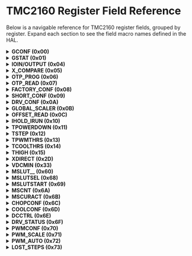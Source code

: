 <!-- markdownlint-disable MD033 -->
<!-- markdownlint-disable MD049 -->
# TMC2160 Register Field Reference

Below is a navigable reference for TMC2160 register fields, grouped by register. Expand each section to see the field macro names defined in the HAL.  

<details>
<summary><b>GCONF (0x00)</b></summary>
R/W: Read/Write | Bits: 32

- *TMC2160_RECALIBRATE_FIELD*:  
  1 = Zero crossing recalibration during driver disable (via ENN or via TOFF setting)  
  
- *TMC2160_FASTSTANDSTILL_FIELD*:  
  Timeout for step execution until standstill detection.  
  1 = Short time: 2^18 clocks  
  0 = Normal time: 2^20 clocks
  
- *TMC2160_EN_PWM_MODE_FIELD*:  
  1 = stealthChop voltage PWM mode enabled (depending on velocity thresholds).  
  Switch from off to on state while in stand-still and at IHOLD = nominal IRUN current, only.  
  
- *TMC2160_MULTISTEP_FILT_FIELD*:  
  1 = Enable step input filtering for stealthChop optimization with external step source (default = 1)
  
- *TMC2160_SHAFT_FIELD*:  
  1 = Inverse motor direction
  
- *TMC2160_DIAG0_ERROR__ONLY_WITH_SD_MODE_1__FIELD*:  
  1 = Enable DIAG0 active on driver errors: Over temperature (ot), short to GND (s2g), undervoltage chargepump (uv_cp).  
  DIAG0 always shows the reset-status, i.e. is active low during reset condition.  
  
- *TMC2160_DIAG0_OTPW__ONLY_WITH_SD_MODE_1__FIELD*:  
  1 = Enable DIAG0 active on driver over temperature prewarning (otpw)
  
- *TMC2160_DIAG0_STALL_FIELD*:  
  1 = Enable DIAG0 active on motor stall (set TCOOLTHRS before using this feature)
  
- *TMC2160_DIAG1_STALL_FIELD*:  
  1 = Enable DIAG1 active on motor stall (set TCOOLTHRS before using this feature)
  
- *TMC2160_DIAG1_INDEX_FIELD*:  
  1 = Enable DIAG1 active on index position (microstep look up table position 0)
  
- *TMC2160_DIAG1_ONSTATE_FIELD*:  
  1 = Enable DIAG1 active when chopper is on (for the coil which is in the second half of the fullstep)
  
- *TMC2160_DIAG1_STEPS_SKIPPED_FIELD*:  
  1 = Enable output toggle when steps are skipped in dcStep mode (increment of LOST_STEPS).  
  Do not enable in conjunction with other DIAG1 options.  
  
- *TMC2160_DIAG0_INT_PUSHPULL_FIELD*:  
  0 = DIAG0 is open collector output (active low)  
  1 = Enable DIAG0 push pull output (active high)  
  
- *TMC2160_DIAG1_POSCOMP_PUSHPULL_FIELD*:  
  0 = DIAG1 is open collector output (active low)  
  1 = Enable DIAG1 push pull output (active high)  
  
- *TMC2160_SMALL_HYSTERESIS_FIELD*:  
  Modifies TSTEP threshold hysteresis from 1/16 to 1/32 for finer velocity thresholding.  
  Use for applications requiring reduced jitter sensitivity.  
  
- *TMC2160_STOP_ENABLE_FIELD*:  
  Enables stop-on-stall function when using internal motion controller.  
  1 = Stop motor on stall event, 0 = Ignore stall event for stopping.  
  
- *TMC2160_DIRECT_MODE_FIELD*:  
  Enables direct coil current mode.  
  1 = Bypass sequencer, use XDIRECT register for coil currents.  
  0 = Normal sequencer operation.  
  
- *TMC2160_TEST_MODE_FIELD*:  
  Reserved for factory test mode.  
  Should remain 0 during normal operation.  
 <!-- Add more field descriptions as you provide them -->
</details>

<details>
<summary><b>GSTAT (0x01)</b></summary>
R/W: Read/Write | Bits: 3

- *TMC2160_RESET_FIELD*:  
  1 = Indicates that the IC has been reset. All registers have been cleared to reset values.  
  
- *TMC2160_DRV_ERR_FIELD*:  
  1 = Indicates that the driver has been shut down due to overtemperature or short circuit detection.  
  Read DRV_STATUS for details.  
  The flag can only be cleared when the temperature is below the limit again.  
  
- *TMC2160_UV_CP_FIELD*:  
  1 = Indicates an undervoltage on the charge pump.  
  The driver is disabled during undervoltage.  
  This flag is latched for information.  

<blockquote>
<b>Note:</b> Re-write with '1' bit to clear respective flags.  
 </blockquote>
</details>

<details>
<summary><b>IOIN/OUTPUT (0x04)</b></summary>
R/W: Read | Bits: 8 (0–7) + 8 (24–31)

- *TMC2160_STEP_FIELD*:  
  STEP input pin
  
- *TMC2160_DIR_FIELD*:  
  DIR input pin
  
- *TMC2160_DCEN_CFG4_FIELD*:  
  DCEN_CFG4 input pin
  
- *TMC2160_DCIN_CFG5_FIELD*:  
  DCIN_CFG5 input pin
  
- *TMC2160_DRV_ENN_FIELD*:  
  DRV_ENN input pin
  
- *TMC2160_DCO_CFG6_FIELD*:  
  DCO_CFG6 input pin
  
- *TMC2160_VERSION_FIELD*:  
  VERSION: 0x30 = first version of the IC
  
- *TMC2160_OUTPUT_PIN_POLARITY_FIELD*:  
  Identical numbers mean full digital compatibility.  

</details>

<details>
<summary><b>X_COMPARE (0x05)</b></summary>
R/W: Write | Bits: 20

- TMC2160_X_COMPARE_FIELD

</details>

<details>
<summary><b>OTP_PROG (0x06)</b></summary>
R/W: Write | Bits: 8

- TMC2160_OTPBIT_FIELD
- TMC2160_OTPBYTE_FIELD
- TMC2160_OTPMAGIC_FIELD

</details>

<details>
<summary><b>OTP_READ (0x07)</b></summary>
R/W: Read | Bits: 8

- TMC2160_OTP_TBL_FIELD
- TMC2160_OTP_BBM_FIELD
- TMC2160_OTP_S2_LEVEL_FIELD
- TMC2160_OTP_FCLKTRIM_FIELD

</details>

<details>
<summary><b>FACTORY_CONF (0x08)</b></summary>
R/W: Write | Bits: 5

- TMC2160_FCLKTRIM_FIELD

</details>

<details>
<summary><b>SHORT_CONF (0x09)</b></summary>
R/W: Write | Bits: 19

- TMC2160_S2VS_LEVEL_FIELD
- TMC2160_S2GND_LEVEL_FIELD
- TMC2160_SHORTFILTER_FIELD
- TMC2160_SHORTDELAY_FIELD

</details>

<details>
<summary><b>DRV_CONF (0x0A)</b></summary>
R/W: Write | Bits: 22

- *TMC2160_BBMTIME_FIELD*:  
  BBMTIME: Break-Before make delay  
  0=shortest (100ns) ... 16 (200ns) ... 24=longest (375ns)  
  >24 not recommended, use BBMCLKS instead  

  _Hint:_ Choose the lowest setting safely covering the switching event in order to avoid bridge cross-conduction.  
  Add roughly 30% of reserve.  
  _(Reset Default = 0)_
  
- *TMC2160_BBMCLKS_FIELD*:  
  BBMCLKS: Digital BBM time in clock cycles (typ. 83ns).  
  0..15: The longer setting rules (BBMTIME vs. BBMCLKS).  
  _(Reset Default: OTP 4 or 2)_
  
- *TMC2160_OTSELECT_FIELD*:  
  OTSELECT: Selection of over temperature level for bridge disable, switch on after cool down to 120°C / OTPW level.  
  00: 150°C  
  01: 143°C  
  10: 136°C (not recommended when VSA > 24V)  
  11: 120°C (not recommended, no hysteresis)  
  _Hint:_ Adapt overtemperature threshold as required to protect the MOSFETs or other components on the PCB.  
  _(Reset Default = %00)_
  
- *TMC2160_DRVSTRENGTH_FIELD*:  
  DRVSTRENGTH: Selection of gate driver current.  
  Adapts the gate driver current to the gate charge of the external MOSFETs.  
  00: weak  
  01: weak+TC (medium above OTPW level)  
  10: medium
  11: strong  
  _Hint:_ Choose the lowest setting giving slopes <100ns.  
  _(Reset Default = %10)_
  
- *TMC2160_FILT_ISENSE_FIELD*:  
  FILT_ISENSE: Filter time constant of sense amplifier to suppress ringing and coupling from second coil operation  
  00: low – 100ns  
  01: – 200ns  
  10: – 300ns  
  11: high – 400ns  
  _Hint:_ Increase setting if motor chopper noise occurs due to cross-coupling of both coils.  
  _(Reset Default = %00)_

</details>

<details>
<summary><b>GLOBAL_SCALER (0x0B)</b></summary>
R/W: Write | Bits: 8

- *TMC2160_GLOBAL_SCALER_FIELD*:  
  Global scaling of Motor current.  
  This value is multiplied to the current scaling in order to adapt a drive to a certain motor type.  
  This value should be chosen before tuning other settings, because it also influences chopper hysteresis.  
  0: Full Scale (or write 256)  
  1 ... 31: Not allowed for operation  
  32 ... 255: 32/256 ... 255/256 of maximum current.  
  _Hint:_ Values >128 recommended for best results.  
  _(Reset Default = 0)_

</details>

<details>
<summary><b>OFFSET_READ (0x0C)</b></summary>
R/W: Read | Bits: 16

- *TMC2160_OFFSET_READ_A_FIELD*:  
  Offset calibration result phase A (signed)
  
- *TMC2160_OFFSET_READ_B_FIELD*:  
  Offset calibration result phase B (signed)

</details>

<details>
<summary><b>IHOLD_IRUN (0x10)</b></summary>
R/W: Write | Bits: 5 (IHOLD) + 5 (IRUN) + 4 (IHOLDDELAY)

- *TMC2160_IHOLD_FIELD*:  
  Standstill current (0=1/32...31=32/32).  
  In combination with stealthChop mode, setting IHOLD=0 allows to choose freewheeling or coil short circuit for motor stand still.  
  
- *TMC2160_IRUN_FIELD*:  
  Motor run current (0=1/32...31=32/32).  
  _Hint:_ Choose sense resistors in a way, that normal IRUN is 16 to 31 for best microstep performance.  
  
- *TMC2160_IHOLDDELAY_FIELD*:  
  Controls the number of clock cycles for motor power down after a motion as soon as standstill is detected (sts=1) and TPOWERDOWN has expired.  
  The smooth transition avoids a motor jerk upon power down.  
  0: instant power down  
  1..15: Delay per current reduction step in multiple of 2^18 clocks

</details>

<details>
<summary><b>TPOWERDOWN (0x11)</b></summary>
R/W: Write | Bits: 8

- *TMC2160_TPOWERDOWN_FIELD*:  
  Sets the delay time after stand still (sts) of the motor to motor current power down.  
  Time range is about 0 to 4 seconds.  
  *Attention:* A minimum setting of 2 is required to allow automatic tuning of stealthChop PWM_OFFS_AUTO.  
  _(Reset Default = 10)_  
  0...((2^8)-1) * 2^18 t_CLK

</details>

<details>
<summary><b>TSTEP (0x12)</b></summary>
R/W: Write | Bits: 20

- *TMC2160_TSTEP_FIELD*:  
  Actual measured time between two 1/256 microsteps derived from the step input frequency in units of 1/fCLK.  
  Measured value is (2^20)-1 in case of overflow or stand still.  
  All TSTEP related thresholds use a hysteresis of 1/16 of the compare value to compensate for jitter in the clock or the step frequency.  
  The flag _small_hysteresis_ modifies the hysteresis to a smaller value of 1/32.  
  (Txxx*15/16)-1 or (Txxx*31/32)-1 is used as a second compare value for each comparison value.  
  This means, that the lower switching velocity equals the calculated setting, but the upper switching velocity is higher as defined by the hysteresis setting.  
  In dcStep mode TSTEP will not show the mean velocity of the motor, but the velocities for each microstep, which may not be stable and thus does not represent the real motor velocity in case it runs slower than the target velocity.  

</details>

<details>
<summary><b>TPWMTHRS (0x13)</b></summary>
R/W: Write | Bits: 20

- *TMC2160_TPWMTHRS_FIELD*:  
  This is the upper velocity for stealthChop voltage PWM mode.  
  TSTEP ≥ TPWMTHRS  
  - stealthChop PWM mode is enabled, if configured  
  - dcStep is disabled

</details>

<details>
<summary><b>TCOOLTHRS (0x14)</b></summary>
R/W: Write | Bits: 20

- *TMC2160_TCOOLTHRS_FIELD*:  
  This is the lower threshold velocity for switching on smart energy coolStep and stallGuard feature (unsigned).  
  Set this parameter to disable coolStep at low speeds, where it cannot work reliably.  
  The stop on stall function (enable with sg_stop when using internal motion controller) and the stall output signal become enabled when exceeding this velocity.  
  In non-dcStep mode, it becomes disabled again once the velocity falls below this threshold.  
  TCOOLTHRS ≥ TSTEP ≥ THIGH:  
  - coolStep is enabled, if configured  
  - stealthChop voltage PWM mode is disabled  
  TCOOLTHRS ≥ TSTEP  
  - Stop on stall is enabled, if configured  
  - Stall output signal (DIAG0/1) is enabled, if configured

</details>

<details>
<summary><b>THIGH (0x15)</b></summary>
R/W: Write | Bits: 20

- *TMC2160_THIGH_FIELD*:  
  This velocity setting allows velocity dependent switching into a different chopper mode and fullstepping to maximize torque (unsigned).  
  The stall detection feature becomes switched off for 2-3 electrical periods whenever passing THIGH threshold to compensate for the effect of switching modes.  
  TSTEP ≤ THIGH:  
  - coolStep is disabled (motor runs with normal current scale)  
  - stealthChop voltage PWM mode is disabled  
  - If vhighchm is set, the chopper switches to chm=1 with TFD=0 (constant off time with slow decay, only).  
  - If vhighfs is set, the motor operates in fullstep mode and the stall detection becomes switched over to dcStep stall detection.  

</details>

<details>
<summary><b>XDIRECT (0x2D)</b></summary>
R/W: Read/Write | Bits: 9 (coil A current) + 9 (coil B current)

- *TMC2160_XDIRECT_FIELD*:  
  This register is used in direct coil current mode, only (direct_mode = 1).  
  It bypasses the internal sequencer. Specifies signed coil A current (bits 8..0) and coil B current (bits 24..16).  
  In this mode, the current is scaled by IHOLD setting.  
  Velocity based current regulation of stealthChop is not available in this mode.  
  The automatic stealthChop current regulation will work only for low stepper motor velocities.  
  2x -255...+255

</details>

<details>
<summary><b>VDCMIN (0x33)</b></summary>
R/W: Write | Bits: 23 (bits 0–22; only bits 22–8 used for value/comparison)

- *TMC2160_VDCMIN_FIELD*:  
  Automatic commutation dcStep minimum velocity. Enable dcStep by DCEN pin.  
  In this mode, the actual position is determined by the sensorless motor commutation and becomes fed back to the external motion controller.  
  In case the motor becomes heavily loaded, VDCMIN is used as the minimum step velocity.  
  _Hint:_ Also set DCCTRL parameters in order to operate dcStep.  
  (Only bits 22...8 are used for value and for comparison)

</details>

<details>
<summary><b>MSLUT__ (0x60)</b></summary>
R/W: Write | Bits: 32
<ul>
<!-- Add field macros and descriptions here -->
</ul>
</details>

<details>
<summary><b>MSLUTSEL (0x68)</b></summary>
R/W: Write | Bits: 32
<ul>
<!-- Add field macros and descriptions here -->
</ul>
</details>

<details>
<summary><b>MSLUTSTART (0x69)</b></summary>
R/W: Write | Bits: 8 + 8
<ul>
<!-- Add field macros and descriptions here -->
</ul>
</details>

<details>
<summary><b>MSCNT (0x6A)</b></summary>
R/W: Read | Bits: 10
<ul>
<!-- Add field macros and descriptions here -->
</ul>
</details>

<details>
<summary><b>MSCURACT (0x6B)</b></summary>
R/W: Read | Bits: 9 + 9
<ul>
<!-- Add field macros and descriptions here -->
</ul>
</details>

<details>
<summary><b>CHOPCONF (0x6C)</b></summary>
R/W: Read/Write | Bits: 32

- *TMC2160_DISS2VS_FIELD*:  
  Short to supply protection disable.  
  0: Short to VS protection is on, 1: Short to VS protection is disabled.  

- *TMC2160_DISS2G_FIELD*:  
  Short to GND protection disable.  
  0: Short to GND protection is on, 1: Short to GND protection is disabled.  

- *TMC2160_DEDGE_FIELD*:  
  Enable double edge step pulses.  
  1: Enable step impulse at each step edge to reduce step frequency requirement.  

- *TMC2160_INTPOL_FIELD*:  
  Interpolation to 256 microsteps.  
  1: The actual microstep resolution (MRES) becomes extrapolated to 256 microsteps for smoothest motor operation (useful for STEP/DIR operation only).  

- *TMC2160_MRES_FIELD*:  
  Microstep resolution. %0000: Native 256 microstep setting.  
  Normally use this setting with the internal motion controller.  
  %0001 ... %1000: 128, 64, 32, 16, 8, 4, 2, FULLSTEP.  
  Reduced microstep resolution esp. for STEP/DIR operation.  
  The resolution gives the number of microstep entries per sine quarter wave.  
  The driver automatically uses microstep positions which result in a symmetrical wave when choosing a lower microstep resolution.  
  step width=2*MRES [microsteps]  

- *TMC2160_TPFD_FIELD*:  
  Passive fast decay time.  
  TPFD allows dampening of motor mid-range resonances.  
  Passive fast decay time setting controls duration of the fast decay phase inserted after bridge polarity change.  
  Nclk=128*TPFD.  
  %0000: Disable, %0001 ... %1111: 1 ... 15.  

- *TMC2160_VHIGHCHM_FIELD*:  
  High velocity chopper mode.  
  This bit enables switching to chm=1 and fd=0, when VHIGH is exceeded.  
  This way, a higher velocity can be achieved. Can be combined with vhighfs=1.  
  If set, the TOFF setting automatically becomes doubled during high velocity operation in order to avoid doubling of the chopper frequency.  

- *TMC2160_VHIGHFS_FIELD*:  
  High velocity fullstep selection.  
  This bit enables switching to fullstep, when VHIGH is exceeded.  
  Switching takes place only at 45° position.  
  The fullstep target current uses the current value from the microstep table at the 45° position.  

- *TMC2160_TBL_FIELD*:  
  Blank time select. %00 ... %11:  
  Set comparator blank time to 16, 24, 36 or 54 clocks.  
  _Hint:_ %01 or %10 is recommended for most applications.  

- *TMC2160_CHM_FIELD*:  
  Chopper mode.  
  0 = Standard mode (spreadCycle),
  1 = Constant off time with fast decay time.  
  Fast decay time is also terminated when the negative nominal current is reached.  
  Fast decay is after on time.  

- *TMC2160_DISFDCC_FIELD*:  
  Fast decay mode.  
  chm=1: disfdcc=1 disables current comparator usage for termination of the fast decay cycle.  

- *TMC2160_TFD_FIELD*:  
  TFD: MSB of fast decay time setting TFD.  

- *TMC2160_HEND_FIELD*:  
  HEND: Hysteresis value.  
  %0000 ... %1111: Hysteresis is -3, -2, -1, 0, 1, ..., 12 (1/512 of this setting adds to current setting).  
  This is the hysteresis value which becomes used for the hysteresis chopper.  

- *TMC2160_OFFSET_FIELD*:  
  OFFSET: Sine wave offset.  
  %0000 ... %1111: Offset is -3, -2, -1, 0, 1, ..., 12.  
  This is the sine wave offset and 1/512 of the value becomes added to the absolute value of each sine wave entry.  

- *TMC2160_HSTRT_FIELD*:  
  HSTRT: Hysteresis start value added to HEND.  
  %000 ... %111: Add 1, 2, ..., 8 to hysteresis low value HEND (1/512 of this setting adds to current setting).  
  *Attention:* Effective HEND+HSTRT ≤ 16.  
  _Hint:_ Hysteresis decrement is done each 16 clocks.  

- *TMC2160_VSENSE_FIELD*:  
  *Bit 17 (Reserved):* Set to 0.  
  This bit is reserved in TMC2160 and must remain cleared for proper operation.  

- *TMC2160_TFD_FIELD*:  
  TFD [2..0]: Fast decay time setting.  
  chm=1: Fast decay time setting %0000 ... %1111:  
  Fast decay time setting TFD with Nclk=32*TFD (%0000: slow decay only).  

- *TMC2160_TOFF_FIELD*:  
  TOFF off time and driver enable.  
  Off time setting controls duration of slow decay phase Nclk=12 + 32*TOFF.  
  %0000: Driver disable, all bridges off.  
  %0001: 1 – use only with TBL ≥ 2.  
  =%0010 ... %1111: 2 ... 15.  

</details>
<details>
<summary><b>COOLCONF (0x6D)</b></summary>
R/W: Write | Bits: 25

- *TMC2160_SFILT_FIELD*:  
  stallGuard2 filter enable.  
  0: Standard mode, high time resolution for stallGuard2.  
  1: Filtered mode, stallGuard2 signal updated for each four fullsteps (resp. six fullsteps for 3 phase motor) only to compensate for motor pole tolerances.  
  
- *TMC2160_SGT_FIELD*:  
  stallGuard2 threshold value.  
  This signed value controls stallGuard2 level for stall output and sets the optimum measurement range for readout.  
  A lower value gives a higher sensitivity.  
  Zero is the starting value working with most motors.  
  -64 to +63: A higher value makes stallGuard2 less sensitive and requires more torque to indicate a stall.  
  
- *TMC2160_SEIMIN_FIELD*:  
  minimum current for smart current control.  
  0: 1/2 of current setting (IRUN), 1: 1/4 of current setting (IRUN).  
  
- *TMC2160_SEDN_FIELD*:  
  current down step speed.  
  %00: For each 32 stallGuard2 values decrease by one.  
  %01: For each 8 stallGuard2 values decrease by one.  
  %10: For each 2 stallGuard2 values decrease by one.  
  %11: For each stallGuard2 value decrease by one.  
  
- *TMC2160_SEMAX_FIELD*:  
  stallGuard2 hysteresis value for smart current control.  
  If the stallGuard2 result is equal to or above (SEMIN+SEMAX+1)*32, the motor current becomes decreased to save energy.  
  %0000 ... %1111: 0 ... 15.  
  
- *TMC2160_SEUP_FIELD*:  
  current up step width.  
  Current increment steps per measured stallGuard2 value.  
  %00 ... %11: 1, 2, 4, 8.  
  
- *TMC2160_SEMIN_FIELD*:  
  minimum stallGuard2 value for smart current control and smart current enable.  
  If the stallGuard2 result falls below SEMIN*32, the motor current becomes increased to reduce motor load angle.  
  %0000: smart current control coolStep off.  
  %0001 ... %1111: 1 ... 15.  

</details>

<details>
<summary><b>DCCTRL (0x6E)</b></summary>
R/W: Write | Bits: 24

- *TMC2160_DCCTRL_FIELD*:  
  dcStep (DC) automatic commutation configuration register (enable via pin DCEN or via VDCMIN):  
  bit 9...0: *DC_TIME*: Upper PWM on time limit for commutation (DC_TIME 1/fCLK).  
  Set slightly above effective blank time TBL.  
  bit 23...16: *DC_SG*: Max. PWM on time for step loss detection using dcStep stallGuard2 in dcStep mode.  
  (DC_SG 16/fCLK)  
  Set slightly higher than DC_TIME16  
  0=disable  
  _Hint:_ Using a higher microstep resolution or interpolated operation, dcStep delivers a better stallGuard signal.  
  DC_SG is also available above VHIGH if vhighfs is activated.  
  For best result also set vhighchm.  

</details>

<details>
<summary><b>DRV_STATUS (0x6F)</b></summary>
R/W: Read | Bits: 32

- *TMC2160_STST_FIELD*:  
   Standstill indicator.  
    This flag indicates motor stand still in each operation mode.  
    This occurs 2^20 clocks after the last step pulse.  
  
- *TMC2160_OLB_FIELD*:  
   Open load indicator phase B.  
    1: Open load detected on phase A or B.  
    _Hint:_ This is just an informative flag.  
    The driver takes no action upon it.  
    False detection may occur in fast motion and standstill.  
    Check during slow motion, only.  
  
- *TMC2160_OLA_FIELD*:  
   Open load indicator phase A.  
    1: Open load detected on phase A or B.  
    _Hint:_ This is just an informative flag.  
    The driver takes no action upon it.  
    False detection may occur in fast motion and standstill.  
    Check during slow motion, only.  
  
- *TMC2160_S2GB_FIELD*:  
   Short to ground indicator phase B.  
    1: Short to GND detected on phase A or B.  
    The driver becomes disabled.  
    The flags stay active, until the driver is disabled by software (TOFF=0) or by the ENN input.  
  
- *TMC2160_S2GA_FIELD*:  
   Short to ground indicator phase A.  
    1: Short to GND detected on phase A or B.  
    The driver becomes disabled.  
    The flags stay active, until the driver is disabled by software (TOFF=0) or by the ENN input.  
  
- *TMC2160_OTPW_FIELD*:  
   Overtemperature pre-warning flag.  
    1: Overtemperature pre-warning threshold is exceeded.  
    The overtemperature pre-warning flag is common for both bridges.  
  
- *TMC2160_OT_FIELD*:  
   Overtemperature flag.  
    1: Overtemperature limit has been reached.  
    Drivers become disabled until otpw is also cleared due to cooling down of the IC.  
    The overtemperature flag is common for both bridges.  
  
- *TMC2160_STALLGUARD_FIELD*:  
   stallGuard2 status.  
    1: Motor stall detected (SG_RESULT=0) or dcStep stall in dcStep mode.  
  
- *TMC2160_CS_ACTUAL_FIELD*:  
   Actual motor current / smart energy current.  
    Actual current control scaling, for monitoring smart energy current scaling controlled via settings in register COOLCONF, or for monitoring the function of the automatic current scaling.  
  
- *TMC2160_FSACTIVE_FIELD*:  
   Full step active indicator.  
    1: Indicates that the driver has switched to fullstep as defined by chopper mode settings and velocity thresholds.  
  
- *TMC2160_STEALTH_FIELD*:  
   stealthChop indicator.  
    1: Driver operates in stealthChop mode.  
  
- *TMC2160_S2VSB_FIELD*:  
   Short to supply indicator phase B.  
    1: Short to supply detected on phase A or B.  
    The driver becomes disabled.  
    The flags stay active, until the driver is disabled by software (TOFF=0) or by the ENN input.  
    Sense resistor voltage drop is included in the measurement!
  
- *TMC2160_S2VSA_FIELD*:  
   Short to supply indicator phase A.  
    1: Short to supply detected on phase A or B.  
    The driver becomes disabled.  
    The flags stay active, until the driver is disabled by software (TOFF=0) or by the ENN input.  
    Sense resistor voltage drop is included in the measurement!
  
- *TMC2160_SG_RESULT_FIELD*:  
   stallGuard2 result respectively PWM on time for coil A in standstill for motor temperature detection.  
    Mechanical load measurement: The stallGuard2 result gives a means to measure mechanical motor load.  
    A higher value means lower mechanical load.  
    A value of 0 signals highest load.  
    With optimum SGT setting, this is an indicator for a motor stall.  
    The stall detection compares SG_RESULT to 0 in order to detect a stall.  
    SG_RESULT is used as a base for coolStep operation, by comparing it to a programmable upper and a lower limit.  
    It is not applicable in stealthChop mode.  
    stallGuard2 works best with microstep operation or dcStep.  
    Temperature measurement: In standstill, no stallGuard2 result can be obtained.  
    SG_RESULT shows the chopper on-time for motor coil A instead.  
    Move the motor to a determined microstep position at a certain current setting to get a rough estimation of motor temperature by a reading the chopper on-time.  
    As the motor heats up, its coil resistance rises, resulting in longer chopper on-time intervals.  

</details>

<details>
<summary><b>PWMCONF (0x70)</b></summary>
R/W: Write | Bits: 22

- *TMC2160_PWMCONF_FIELD*:  
  Voltage PWM mode chopper configuration.  
  _See separate table!_  
  _(Reset default=0xC40C001E)_

</details>

<details>
<summary><b>PWM_SCALE (0x71)</b></summary>
R/W: Read | Bits: 9 + 8

- *TMC2160_PWM_SCALE_SUM_FIELD*:  
   Actual PWM duty cycle.  
    This value is used for scaling the values CUR_A and CUR_B read from the sine wave table. (0...255)
  
- *TMC2160_PWM_SCALE_AUTO_FIELD*:  
   9 Bit signed offset added to the calculated PWM duty cycle.  
    This is the result of the automatic amplitude regulation based on current measurement. (signed -255...+255)

</details>

<details>
<summary><b>PWM_AUTO (0x72)</b></summary>
R/W: Read | Bits: 8 + 8

- *TMC2160_PWM_OFS_AUTO_FIELD*:  
  Automatically determined offset value (0...255)
  
- *TMC2160_PWM_GRAD_AUTO_FIELD*:  
  Automatically determined gradient value (0...255)

</details>

<details>
<summary><b>LOST_STEPS (0x73)</b></summary>
R/W: Read | Bits: 20

- *TMC2160_LOST_STEPS_FIELD*:  
  Number of input steps skipped due to higher load in dcStep operation, if step input does not stop when DC_OUT is low.  
  This counter wraps around after 2^20 steps. Counts up or down depending on direction. Only with SDMODE=1.  

</details>
